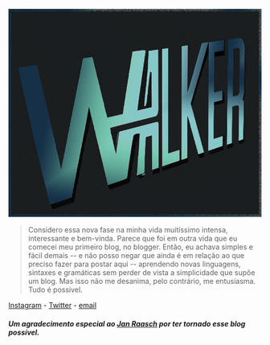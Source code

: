 ![imagem-logo-w4lker](../public/images/W4LKER_DALLE.png)


>Considero essa nova fase na minha vida muitíssimo intensa, interessante e bem-vinda. Parece que foi em outra vida que eu comecei meu primeiro blog, no blogger. Então, eu achava simples e fácil demais -- e não posso negar que ainda é em relação ao que preciso fazer para postar aqui -- aprendendo novas linguagens, sintaxes e gramáticas sem perder de vista a simplicidade que supõe um blog. Mas isso não me desanima, pelo contrário, me entusiasma. Tudo é possível.

[Instagram](https://www.instagram.com/w4lker____/) - 
[Twitter](https://twitter.com/www4lker) - 
[email](mailto:niilist@gmail.com)

##### Um agradecimento especial ao  [Jan Raasch](https://github.com/janraasch/hugo-bearblog/) por ter tornado esse blog possível.
